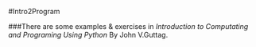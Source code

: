 #Intro2Program

###There are some examples & exercises in *Introduction to Computating and Programing Using Python* By John V.Guttag.
